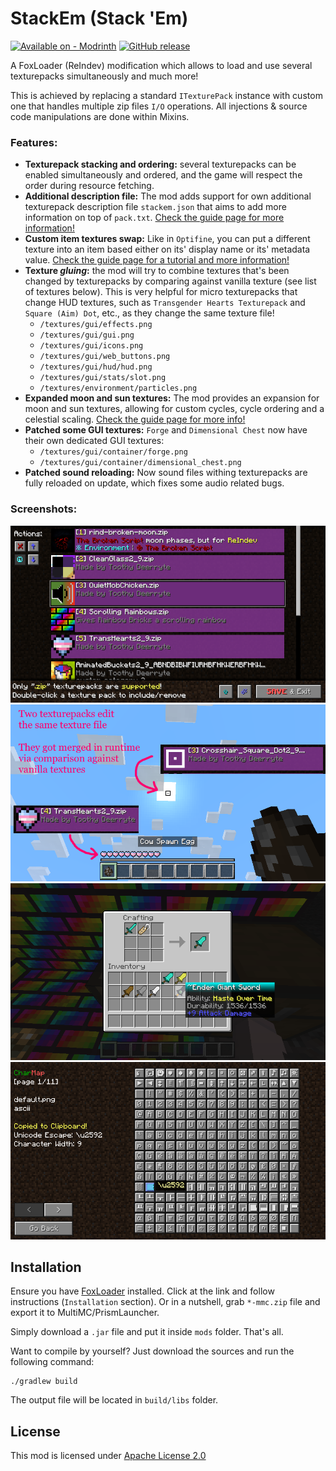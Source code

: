 # StackEm (Stack 'Em)

[![Available on - Modrinth](https://img.shields.io/badge/Available_on-Modrinth-4bab62?logo=modrinth&logoColor=white)](https://modrinth.com/mod/stack-em) [![GitHub release](https://img.shields.io/github/release/tracystacktrace/StackEm?include_prereleases=&sort=semver&color=success)](https://github.com/tracystacktrace/StackEm/releases/)

A FoxLoader (ReIndev) modification which allows to load and use several texturepacks simultaneously and much more!

This is achieved by replacing a standard `ITexturePack` instance with custom one that handles multiple zip files `I/O` operations. All injections & source code manipulations are done within Mixins.

### Features:
- **Texturepack stacking and ordering:** several texturepacks can be enabled simultaneously and ordered, and the game will respect the order during resource fetching.
- **Additional description file:** The mod adds support for own additional texturepack description file `stackem.json` that aims to add more information on top of `pack.txt`. [Check the guide page for more information!](https://github.com/tracystacktrace/StackEm/tree/main/docs/Additional%20Description)
- **Custom item textures swap:** Like in `Optifine`, you can put a different texture into an item based either on its' display name or its' metadata value. [Check the guide page for a tutorial and more information!](https://github.com/tracystacktrace/StackEm/blob/main/docs/Custom%20ItemStack%20Textures/README.md)
- **Texture _gluing_:** the mod will try to combine textures that's been changed by texturepacks by comparing against vanilla texture (see list of textures below). This is very helpful for micro texturepacks that change HUD textures, such as `Transgender Hearts Texturepack` and `Square (Aim) Dot`, etc., as they change the same texture file!
  - `/textures/gui/effects.png`
  - `/textures/gui/gui.png`
  - `/textures/gui/icons.png`
  - `/textures/gui/web_buttons.png`
  - `/textures/gui/hud/hud.png`
  - `/textures/gui/stats/slot.png`
  - `/textures/environment/particles.png`
- **Expanded moon and sun textures:** The mod provides an expansion for moon and sun textures, allowing for custom cycles, cycle ordering and a celestial scaling. [Check the guide page for more info!](https://github.com/tracystacktrace/StackEm/blob/main/docs/Expanded%20Moon%20Textures/README.md) 
- **Patched some GUI textures:** `Forge` and `Dimensional Chest` now have their own dedicated GUI textures:
  - `/textures/gui/container/forge.png`
  - `/textures/gui/container/dimensional_chest.png`
- **Patched sound reloading:** Now sound files withing texturepacks are fully reloaded on update, which fixes some audio related bugs.

### Screenshots:

![Texturepacks menu GUI](https://github.com/tracystacktrace/StackEm/raw/main/docs/showcase_1.png)
![Showcase of gluing system](https://github.com/tracystacktrace/StackEm/raw/main/docs/showcase_2.png)
![Showcase of custom texture swap](https://github.com/tracystacktrace/StackEm/raw/main/docs/showcase_4.png)
![CharMap](https://github.com/tracystacktrace/StackEm/raw/main/docs/showcase_3.png)

## Installation

Ensure you have [FoxLoader](https://github.com/Fox2Code/FoxLoader) installed. Click at the link and follow instructions (`Installation` section). Or in a nutshell, grab `*-mmc.zip` file and export it to MultiMC/PrismLauncher.

Simply download a `.jar` file and put it inside `mods` folder. That's all.

Want to compile by yourself? Just download the sources and run the following command:
```shell
./gradlew build
```

The output file will be located in `build/libs` folder.

## License

This mod is licensed under [Apache License 2.0](https://github.com/tracystacktrace/StackEm/blob/main/LICENSE)